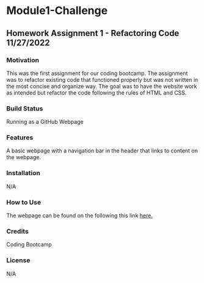 # Module1-Challenge
## Homework Assignment 1 - Refactoring Code 11/27/2022

### Motivation
This was the first assignment for our coding bootcamp. The assignment was to refactor existing code that functioned properly 
but was not written in the most concise and organize way. The goal was to have the website work as intended but refactor
the code following the rules of HTML and CSS.

### Build Status
Running as a GitHub Webpage

### Features
A basic webpage with a navigation bar in the header that links to content on the webpage.

### Installation
N/A

### How to Use
The webpage can be found on the following this link [here.](https://aguilarj5.github.io/Module1-Challenge/)

### Credits
Coding Bootcamp

### License
N/A




